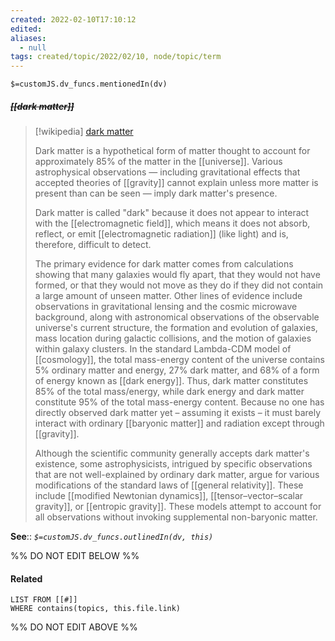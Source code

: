 ```yaml
---
created: 2022-02-10T17:10:12 
edited: 
aliases:
  - null
tags: created/topic/2022/02/10, node/topic/term
---
```

`$=customJS.dv_funcs.mentionedIn(dv)`

##### <s class="topic-title">[[dark matter]]</s>

> [!wikipedia] [dark matter](https://en.wikipedia.org/wiki/Dark%20matter)
> 
> Dark matter is a hypothetical form of matter thought to account for approximately 85% of the matter in the [[universe]]. Various astrophysical observations — including gravitational effects that accepted theories of [[gravity]] cannot explain unless more matter is present than can be seen — imply dark matter's presence.
> 
> Dark matter is called "dark" because it does not appear to interact with the [[electromagnetic field]], which means it does not absorb, reflect, or emit [[electromagnetic radiation]] (like light) and is, therefore, difficult to detect. 
> 
> The primary evidence for dark matter comes from calculations showing that many galaxies would fly apart, that they would not have formed, or that they would not move as they do if they did not contain a large amount of unseen matter. Other lines of evidence include observations in gravitational lensing and the cosmic microwave background, along with astronomical observations of the observable universe's current structure, the formation and evolution of galaxies, mass location during galactic collisions, and the motion of galaxies within galaxy clusters. In the standard Lambda-CDM model of [[cosmology]], the total mass-energy content of the universe contains 5% ordinary matter and energy, 27% dark matter, and 68% of a form of energy known as [[dark energy]]. Thus, dark matter constitutes 85% of the total mass/energy, while dark energy and dark matter constitute 95% of the total mass-energy content. Because no one has directly observed dark matter yet – assuming it exists – it must barely interact with ordinary [[baryonic matter]] and radiation except through [[gravity]]. 
> 
> Although the scientific community generally accepts dark matter's existence, some astrophysicists, intrigued by specific observations that are not well-explained by ordinary dark matter, argue for various modifications of the standard laws of [[general relativity]]. These include [[modified Newtonian dynamics]], [[tensor–vector–scalar gravity]], or [[entropic gravity]]. These models attempt to account for all observations without invoking supplemental non-baryonic matter.
>


**See**::
*`$=customJS.dv_funcs.outlinedIn(dv, this)`*

%% DO NOT EDIT BELOW %%

#### Related 

```dataview
LIST FROM [[#]]
WHERE contains(topics, this.file.link)
```
%% DO NOT EDIT ABOVE %%
